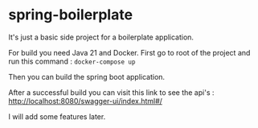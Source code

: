 # spring-boilerplate
It's just a basic side project for a boilerplate application.

For build you need Java 21 and Docker.
First go to root of the project and run this command : ``` docker-compose up ```

Then you can build the spring boot application.

After a successful build you can visit this link to see the api's  : [http://localhost:8080/swagger-ui/index.html#/](http://localhost:8080/swagger-ui/index.html#/)

I will add some features later.
